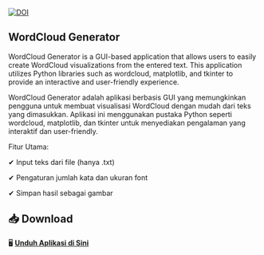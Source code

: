 [![DOI](https://zenodo.org/badge/937892074.svg)](https://doi.org/10.5281/zenodo.14916874)

## **WordCloud Generator**

WordCloud Generator is a GUI-based application that allows users to easily create WordCloud visualizations from the entered text. This application utilizes Python libraries such as wordcloud, matplotlib, and tkinter to provide an interactive and user-friendly experience.

WordCloud Generator adalah aplikasi berbasis GUI yang memungkinkan pengguna untuk membuat visualisasi WordCloud dengan mudah dari teks yang dimasukkan. Aplikasi ini menggunakan pustaka Python seperti wordcloud, matplotlib, dan tkinter untuk menyediakan pengalaman yang interaktif dan user-friendly.

Fitur Utama:

✔ Input teks dari file (hanya .txt)

✔ Pengaturan jumlah kata dan ukuran font

✔ Simpan hasil sebagai gambar


## 📥 Download  
🖥 **[Unduh Aplikasi di Sini](https://github.com/zatailm/wcloudgui/releases)**  
